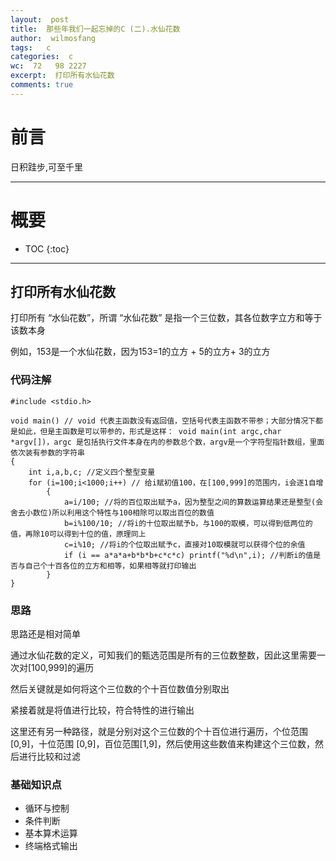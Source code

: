 ```yaml
---
layout:  post
title:  那些年我们一起忘掉的C (二).水仙花数
author:  wilmosfang
tags:   c 
categories:  c
wc:  72   98 2227 
excerpt:  打印所有水仙花数
comments: true
---
```



# 前言

日积跬步,可至千里

---


# 概要

* TOC
{:toc}



---

## 打印所有水仙花数

打印所有 “水仙花数”，所谓 “水仙花数” 是指一个三位数，其各位数字立方和等于该数本身

例如，153是一个水仙花数，因为153=1的立方  + 5的立方+ 3的立方

### 代码注解

~~~
#include <stdio.h>

void main() // void 代表主函数没有返回值，空括号代表主函数不带参；大部分情况下都是如此，但是主函数是可以带参的，形式是这样： void main(int argc,char *argv[])，argc 是包括执行文件本身在内的参数总个数，argv是一个字符型指针数组，里面依次装有参数的字符串
{
	int i,a,b,c; //定义四个整型变量
	for (i=100;i<1000;i++) // 给i赋初值100，在[100,999]的范围内，i会逐1自增 
		{
			a=i/100; //将的百位取出赋予a，因为整型之间的算数运算结果还是整型(会舍去小数位)所以利用这个特性与100相除可以取出百位的数值
			b=i%100/10; //将i的十位取出赋予b，与100的取模，可以得到低两位的值，再除10可以得到十位的值，原理同上
			c=i%10; //将i的个位取出赋予c，直接对10取模就可以获得个位的余值
			if (i == a*a*a+b*b*b+c*c*c) printf("%d\n",i); //判断i的值是否与自己个十百各位的立方和相等，如果相等就打印输出
		}    
}
~~~ 

### 思路

思路还是相对简单

通过水仙花数的定义，可知我们的甄选范围是所有的三位数整数，因此这里需要一次对[100,999]的遍历

然后关键就是如何将这个三位数的个十百位数值分别取出

紧接着就是将值进行比较，符合特性的进行输出

这里还有另一种路径，就是分别对这个三位数的个十百位进行遍历，个位范围[0,9]，十位范围 [0,9]，百位范围[1,9]，然后使用这些数值来构建这个三位数，然后进行比较和过滤


### 基础知识点


* 循环与控制
* 条件判断
* 基本算术运算
* 终端格式输出
